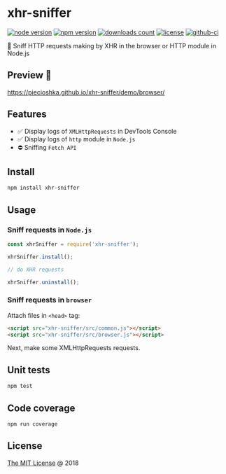 # xhr-sniffer

[![node version](https://img.shields.io/node/v/xhr-sniffer.svg)](https://www.npmjs.com/package/xhr-sniffer)
[![npm version](https://badge.fury.io/js/xhr-sniffer.svg)](https://badge.fury.io/js/xhr-sniffer)
[![downloads count](https://img.shields.io/npm/dt/xhr-sniffer.svg)](https://www.npmjs.com/package/xhr-sniffer)
[![license](https://img.shields.io/npm/l/xhr-sniffer.svg)](https://piecioshka.mit-license.org)
[![github-ci](https://github.com/piecioshka/xhr-sniffer/actions/workflows/testing.yml/badge.svg)](https://github.com/piecioshka/xhr-sniffer/actions/workflows/testing.yml)

:hammer: Sniff HTTP requests making by XHR in the browser or HTTP module in Node.js

## Preview 🎉

<https://piecioshka.github.io/xhr-sniffer/demo/browser/>

## Features

* :white_check_mark: Display logs of `XMLHttpRequests` in DevTools Console
* :white_check_mark: Display logs of `http` module in `Node.js`
* :no_entry: Sniffing `Fetch API`

## Install

```bash
npm install xhr-sniffer
```

## Usage

### Sniff requests in `Node.js`

```javascript
const xhrSniffer = require('xhr-sniffer');

xhrSniffer.install();

// do XHR requests

xhrSniffer.uninstall();
```

### Sniff requests in `browser`

Attach files in `<head>` tag:

```html
<script src="xhr-sniffer/src/common.js"></script>
<script src="xhr-sniffer/src/browser.js"></script>
```

Next, make some XMLHttpRequests requests.

## Unit tests

```bash
npm test
```

## Code coverage

```bash
npm run coverage
```

## License

[The MIT License](https://piecioshka.mit-license.org) @ 2018
